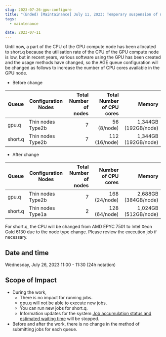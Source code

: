 ```yaml
---
slug: 2023-07-26-gpu-configure
title: "(Ended) [Maintainance] July 11, 2023: Temporary suspension of new job execution in GPU queues due to configuration changes on Wednesday, July 26, 2023"
tags:
  - maintenance

date: 2023-07-11
---
```


Until now, a part of the CPU of the GPU compute node has been allocated to short.q because the utilisation rate of the CPU of the GPU compute node is low, but in recent years, various software using the GPU has been created and the usage methods have changed, so the AGE queue configuration will be changed as follows to increase the number of CPU cores available in the GPU node.

<!-- truncate -->

- Before change

| Queue | Configuration Nodes | Total Number of nodes | Total Number of CPU cores | Memory |
| ---- | ---- | ----: | ----: | ----: |
| gpu.q |	Thin nodes Type2b | 7 | 56 (8/node) | 1,344GB (192GB/node) |
| short.q | 	Thin nodes Type2b | 7 | 112 (16/node) | 1,344GB (192GB/node) |


- After change

| Queue | Configuration Nodes | Total Number of nodes | Number of CPU cores | Memory |
| ---- | ---- | ----: | ----: | ----: |
| gpu.q | Thin nodes Type2b  | 7 | 168 (24/node) | 2,688GB (384GB/node)|
| short.q | Thin nodes Type1a | 2 |  128　(64/node) | 1,024GB (512GB/node) |

For short.q, the CPU will be changed from AMD EPYC 7501 to Intel Xeon Gold 6130 due to the node type change. Please review the execution job if necessary.

## Date and time

Wednesday, July 26, 2023 11:00 - 11:30 (24h notation)


## Scope of Impact

- During the work,
  - There is no impact for running jobs.
  - gpu.q will not be able to execute new jobs.
  - You can run new jobs for short.q.
  - Information updates for the system [Job accumulation status and estimated waiting time](/operation/operation/) will be stopped.
- Before and after the work, there is no change in the method of submitting jobs for each queue.




